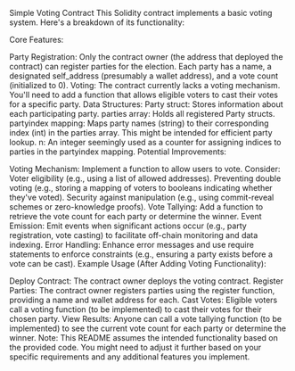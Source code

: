 Simple Voting Contract
This Solidity contract implements a basic voting system. Here's a breakdown of its functionality:

Core Features:

Party Registration:
Only the contract owner (the address that deployed the contract) can register parties for the election.
Each party has a name, a designated self_address (presumably a wallet address), and a vote count (initialized to 0).
Voting:
The contract currently lacks a voting mechanism. You'll need to add a function that allows eligible voters to cast their votes for a specific party.
Data Structures:
Party struct: Stores information about each participating party.
parties array: Holds all registered Party structs.
partyindex mapping: Maps party names (string) to their corresponding index (int) in the parties array. This might be intended for efficient party lookup.
n: An integer seemingly used as a counter for assigning indices to parties in the partyindex mapping.
Potential Improvements:

Voting Mechanism: Implement a function to allow users to vote. Consider:
Voter eligibility (e.g., using a list of allowed addresses).
Preventing double voting (e.g., storing a mapping of voters to booleans indicating whether they've voted).
Security against manipulation (e.g., using commit-reveal schemes or zero-knowledge proofs).
Vote Tallying: Add a function to retrieve the vote count for each party or determine the winner.
Event Emission: Emit events when significant actions occur (e.g., party registration, vote casting) to facilitate off-chain monitoring and data indexing.
Error Handling: Enhance error messages and use require statements to enforce constraints (e.g., ensuring a party exists before a vote can be cast).
Example Usage (After Adding Voting Functionality):

Deploy Contract: The contract owner deploys the voting contract.
Register Parties: The contract owner registers parties using the register function, providing a name and wallet address for each.
Cast Votes: Eligible voters call a voting function (to be implemented) to cast their votes for their chosen party.
View Results: Anyone can call a vote tallying function (to be implemented) to see the current vote count for each party or determine the winner.
Note: This README assumes the intended functionality based on the provided code. You might need to adjust it further based on your specific requirements and any additional features you implement.